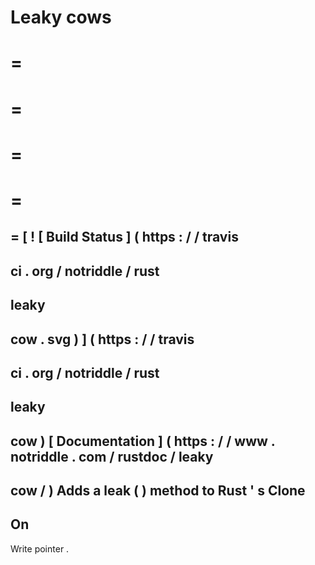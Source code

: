 Leaky
cows
=
=
=
=
=
=
=
=
=
=
[
!
[
Build
Status
]
(
https
:
/
/
travis
-
ci
.
org
/
notriddle
/
rust
-
leaky
-
cow
.
svg
)
]
(
https
:
/
/
travis
-
ci
.
org
/
notriddle
/
rust
-
leaky
-
cow
)
[
Documentation
]
(
https
:
/
/
www
.
notriddle
.
com
/
rustdoc
/
leaky
-
cow
/
)
Adds
a
leak
(
)
method
to
Rust
'
s
Clone
-
On
-
Write
pointer
.
